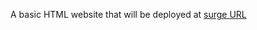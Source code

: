 A basic HTML website that will be deployed at [surge URL](https://dangerous-destruction-basic.surge.sh/)